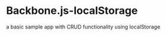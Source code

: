 Backbone.js-localStorage
========================

a basic sample app with CRUD functionality using localStorage